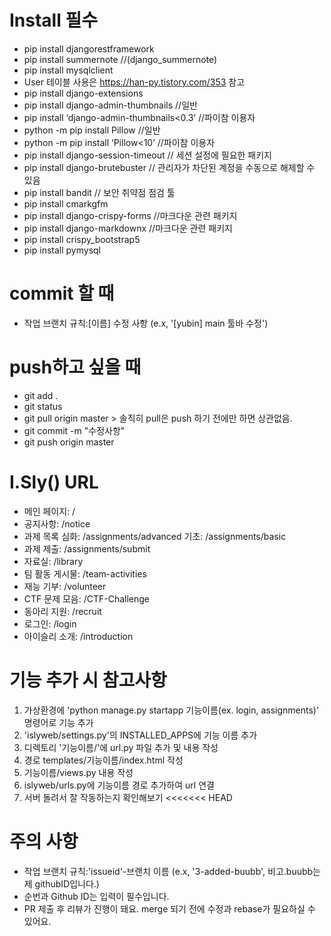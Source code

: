 # Install 필수
- pip install djangorestframework
- pip install summernote //(django_summernote)
- pip install mysqlclient
- User 테이블 사용은 https://han-py.tistory.com/353 참고
- pip install django-extensions
- pip install django-admin-thumbnails //일반
- pip install ‘django-admin-thumbnails<0.3’ //파이참 이용자
- python -m pip install Pillow //일반
- python -m pip install ‘Pillow<10’ //파이참 이용자
- pip install django-session-timeout // 세션 설정에 필요한 패키지
- pip install django-brutebuster // 관리자가 차단된 계정을 수동으로 해제할 수 있음
- pip install bandit // 보안 취약점 점검 툴
- pip install cmarkgfm
- pip install django-crispy-forms //마크다운 관련 패키지
- pip install django-markdownx //마크다운 관련 패키지
- pip install crispy_bootstrap5
- pip install pymysql

# commit 할 때
- 작업 브랜치 규칙:[이름] 수정 사항 (e.x, '[yubin] main 툴바 수정')

# push하고 싶을 때
- git add .
- git status
- git pull origin master > 솔직히 pull은 push 하기 전에만 하면 상관없음.
- git commit -m "수정사항"
- git push origin master

# I.Sly() URL 
- 메인 페이지: /
- 공지사항: /notice
- 과제 목록
    심화: /assignments/advanced
    기초: /assignments/basic
- 과제 제출: /assignments/submit
- 자료실: /library
- 팀 활동 게시물: /team-activities
- 재능 기부: /volunteer
- CTF 문제 모음: /CTF-Challenge
- 동아리 지원: /recruit
- 로그인: /login
- 아이슬리 소개: /introduction

# 기능 추가 시 참고사항
1. 가상환경에 'python manage.py startapp 기능이름(ex. login, assignments)' 명령어로 기능 추가
2. 'islyweb/settings.py'의 INSTALLED_APPS에 기능 이름 추가
3. 디렉토리 '기능이름/'에 url.py 파일 추가 및 내용 작성
4. 경로 templates/기능이름/index.html 작성
5. 기능이름/views.py 내용 작성
6. islyweb/urls.py에 기능이름 경로 추가하여 url 연결
7. 서버 돌려서 잘 작동하는지 확인해보기
<<<<<<< HEAD

# 주의 사항

- 작업 브랜치 규칙:'issueid'-브랜치 이름 (e.x, '3-added-buubb', 비고.buubb는 제 githubID입니다.)
- 순번과 Github ID는 입력이 필수입니다.
- PR 제출 후 리뷰가 진행이 돼요. merge 되기 전에 수정과 rebase가 필요하실 수 있어요.
